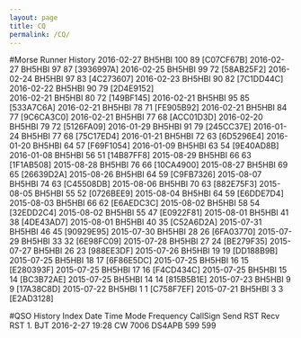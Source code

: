 ```yaml
---
layout: page
title: CQ
permalink: /CQ/
---
```


#Morse Runner History
	2016-02-27 BH5HBI 100 89 [C07CF67B]
	2016-02-27 BH5HBI 97 87 [3936997A]
	2016-02-25 BH5HBI 99 72 [58AB25F2]
	2016-02-24 BH5HBI 97 83 [4C273607]
	2016-02-23 BH5HBI 90 82 [7C1DD44C]
	2016-02-22 BH5HBI 90 79 [2D4E9152]					
	2016-02-21 BH5HBI 80 72 [149BF145]
	2016-02-21 BH5HBI 95 85 [533A7C6A]
	2016-02-21 BH5HBI 78 71 [FE905B92]
	2016-02-21 BH5HBI 84 77 [9C6CA3C0]
	2016-02-21 BH5HBI 77 68 [ACC01D3D]
	2016-02-20 BH5HBI 79 72 [5126FA09]
	2016-01-29 BH5HBI 91 79 [245CC37E]
	2016-01-24 BH5HBI 77 68 [75C17ED4]
	2016-01-21 BH5HBI 72 63 [6D5296E4]
	2016-01-20 BH5HBI 64 57 [F69F1054]
	2016-01-09 BH5HBI 63 54 [9E40AD8B]
	2016-01-08 BH5HBI 56 51 [14B87FF8]
	2015-08-29 BH5HBI 66 63 [1F1AB508]
	2015-08-28 BH5HBI 76 66 [10CA4900]
	2015-08-27 BH5HBI 69 65 [26639D2A]
	2015-08-26 BH5HBI 64 59 [C9FB7326]
	2015-08-07 BH5HBI 74 63 [C45508DB]
	2015-08-06 BH5HBI 70 63 [882E75F3]
	2015-08-05 BH5HBI 55 52 [0726BEE9]
	2015-08-04 BH5HBI 64 59 [E6DDE7D4]
	2015-08-03 BH5HBI 66 62 [E6AEDC3C]
	2015-08-02 BH5HBI 58 54 [32EDD2C4]
	2015-08-02 BH5HBI 55 47 [E0922F81]
	2015-08-01 BH5HBI 41 38 [4DE43AD7]
	2015-08-01 BH5HBI 40 35 [C52A6D2A]
	2015-07-31 BH5HBI 46 45 [90929E95]
	2015-07-30 BH5HBI 28 26 [6FA03770]
	2015-07-29 BH5HBI 33 32 [6E98FC09]
	2015-07-28 BH5HBI 27 24 [BE279F35]
	2015-07-27 BH5HBI 26 23 [988EE3DF]
	2015-07-26 BH5HBI 19 19 [DD188B9B]
	2015-07-25 BH5HBI 18 17 [6F86E5DC]
	2015-07-25 BH5HBI 16 15 [E280393F]
	2015-07-25 BH5HBI 17 16 [F4CD434C]
	2015-07-25 BH5HBI 15 14 [BC3B72AE]
	2015-07-25 BH5HBI 14 14 [815B5B1E]
	2015-07-23 BH5HBI 9 9 [17A38C8D]
	2015-07-22 BH5HBI 1 1 [C758F7EF]
	2015-07-21 BH5HBI 3 3 [E2AD3128]

#QSO History
	Index 	Date			Time	Mode	Frequency	CallSign	Send RST	Recv RST
	1.	  BJT 2016-2-27		19:28	CW		7006		DS4APB		599			599

